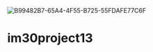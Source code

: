 ![B99482B7-65A4-4F55-B725-55FDAFE77C6F](https://user-images.githubusercontent.com/81761175/131238580-45d7dea5-1c36-43d6-a1ce-8bd0c2b67b8f.jpeg)

# im30project13
